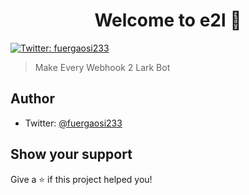 <h1 align="center">Welcome to e2l 👋</h1>
<p>
  <a href="https://twitter.com/fuergaosi233" target="_blank">
    <img alt="Twitter: fuergaosi233" src="https://img.shields.io/twitter/follow/fuergaosi233.svg?style=social" />
  </a>
</p>

> Make Every Webhook 2 Lark Bot

## Author

* Twitter: [@fuergaosi233](https://twitter.com/fuergaosi233)

## Show your support

Give a ⭐️ if this project helped you!